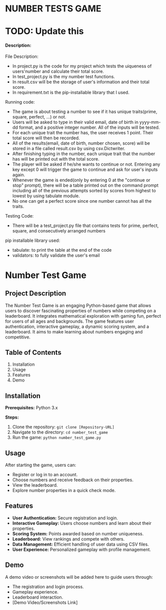 # NUMBER TESTS GAME

# TODO: Update this

#### Description:
File Description:  
- In project.py is the code for my project which tests the uiqueness of users'number and calculate their total score.  
- In test_project.py is the my number test functions.  
- In result.csv will be the storage of user's information and their total score.  
- In requirement.txt is the pip-installable library that I used.  

Running code:  
- The game is about testing a number to see if it has unique traits(prime, square, perfect, ...) or not.  
- Users will be asked to type in their valid email, date of birth in yyyy-mm-dd format, and a positive integer number. All of the inputs will be tested.  
- For each unique trait the number has, the user receives 1 point. Their total score will then be recorded.  
- All of the results(email, date of birth, number chosen, score) will be stored in a file called result.csv by using csv.Dictwriter.    
- After finishing typing in the number, each unique trait that the number has will be printed out with the total score.  
- The player will be asked if he/she wants to continue or not. Entering any key except 0 will trigger the game to continue and ask for user's inputs again.  
- Whenever the game is ended(only by entering 0 at the "continue or stop" prompt), there will be a table printed out on the command prompt including all of the previous attempts sorted by scores from highest to lowest by using tabulate module.  
- No one can get a perfect score since one number cannot has all the traits.  

Testing Code:  
- There will be a test_project.py file that contains tests for prime, perfect, square, and consecutively arranged numbers

pip installable library used:  
- tabulate: to print the table at the end of the code  
- validators: to fully validate the user's email

# Number Test Game

## Project Description
The Number Test Game is an engaging Python-based game that allows users to discover fascinating properties of numbers while competing on a leaderboard. It integrates mathematical exploration with gaming fun, perfect for users of all ages and backgrounds. The game features user authentication, interactive gameplay, a dynamic scoring system, and a leaderboard. It aims to make learning about numbers engaging and competitive.

## Table of Contents
1. Installation
2. Usage
3. Features
4. Demo

## Installation
**Prerequisites:** Python 3.x

**Steps:**
1. Clone the repository: `git clone [Repository-URL]`
2. Navigate to the directory: `cd number_test_game`
3. Run the game: `python number_test_game.py`

## Usage
After starting the game, users can:
- Register or log in to an account.
- Choose numbers and receive feedback on their properties.
- View the leaderboard.
- Explore number properties in a quick check mode.

## Features
- **User Authentication:** Secure registration and login.
- **Interactive Gameplay:** Users choose numbers and learn about their properties.
- **Scoring System:** Points awarded based on number uniqueness.
- **Leaderboard:** View rankings and compete with others.
- **Data Management:** Efficient handling of user data using CSV files.
- **User Experience:** Personalized gameplay with profile management.

## Demo
A demo video or screenshots will be added here to guide users through:
- The registration and login process.
- Gameplay experience.
- Leaderboard interaction.
- [Demo Video/Screenshots Link] 
